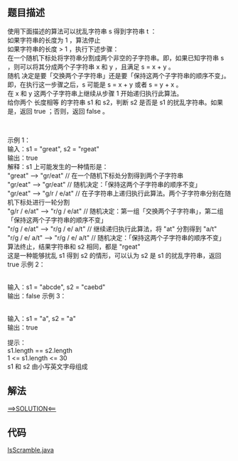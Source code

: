 ## 题目描述

使用下面描述的算法可以扰乱字符串 s 得到字符串 t ：
<br>如果字符串的长度为 1 ，算法停止
<br>如果字符串的长度 > 1 ，执行下述步骤：
<br>在一个随机下标处将字符串分割成两个非空的子字符串。即，如果已知字符串 s ，则可以将其分成两个子字符串 x 和 y ，且满足 s = x + y 。
<br>随机 决定是要「交换两个子字符串」还是要「保持这两个子字符串的顺序不变」。即，在执行这一步骤之后，s 可能是 s = x + y 或者 s = y + x 。
<br>在 x 和 y 这两个子字符串上继续从步骤 1 开始递归执行此算法。
<br>给你两个 长度相等 的字符串 s1 和 s2，判断 s2 是否是 s1 的扰乱字符串。如果是，返回 true ；否则，返回 false 。

 

示例 1：
<br>输入：s1 = "great", s2 = "rgeat"
<br>输出：true
<br>解释：s1 上可能发生的一种情形是：
<br>"great" --> "gr/eat" // 在一个随机下标处分割得到两个子字符串
<br>"gr/eat" --> "gr/eat" // 随机决定：「保持这两个子字符串的顺序不变」
<br>"gr/eat" --> "g/r / e/at" // 在子字符串上递归执行此算法。两个子字符串分别在随机下标处进行一轮分割
<br>"g/r / e/at" --> "r/g / e/at" // 随机决定：第一组「交换两个子字符串」，第二组「保持这两个子字符串的顺序不变」
<br>"r/g / e/at" --> "r/g / e/ a/t" // 继续递归执行此算法，将 "at" 分割得到 "a/t"
<br>"r/g / e/ a/t" --> "r/g / e/ a/t" // 随机决定：「保持这两个子字符串的顺序不变」
<br>算法终止，结果字符串和 s2 相同，都是 "rgeat"
<br>这是一种能够扰乱 s1 得到 s2 的情形，可以认为 s2 是 s1 的扰乱字符串，返回 true 示例 2：

<br>输入：s1 = "abcde", s2 = "caebd"
<br>输出：false 示例 3：

<br>输入：s1 = "a", s2 = "a"
<br>输出：true

提示：
<br>s1.length == s2.length
<br>1 <= s1.length <= 30
<br>s1 和 s2 由小写英文字母组成

## 解法

[==>SOLUTION<==](https://leetcode-cn.com/problems/scramble-string/solution/gong-shui-san-xie-yi-ti-san-jie-di-gui-j-hybk/)

## 代码

[IsScramble.java](https://github.com/Marshal7cc/leetcode-java/blob/master/src/dp/IsScramble.java)


